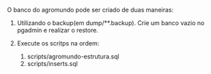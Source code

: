 O banco do agromundo pode ser criado de duas maneiras:

1. Utilizando o backup(em dump/**.backup). Crie um banco vazio no pgadmin e realizar o restore.

2. Execute os scritps na ordem:
	1. scripts/agromundo-estrutura.sql
	2. scripts/inserts.sql
